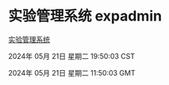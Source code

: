 # 实验管理系统 expadmin
[实验管理系统](http://219.139.198.204:56808/expadmin-782313d2-e1b1-4ea7-932e-3a55e6a1a4d0/)

2024年 05月 21日 星期二 19:50:03 CST

2024年 05月 21日 星期二 11:50:03 GMT
